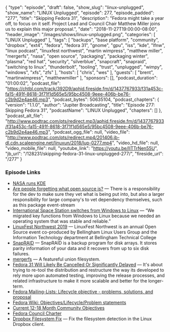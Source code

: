 {
  "type": "episode",
  "draft": false,
  "show_slug": "linux-unplugged",
  "show_name": "LINUX Unplugged",
  "episode": 277,
  "episode_padded": "277",
  "title": "Skipping Fedora 31",
  "description": "Fedora might take a year off, to focus on it self. Project Lead and Council Chair Matthew Miller joins us to explain this major proposal.",
  "date": "2018-11-27T19:00:00-08:00",
  "header_image": "/images/shows/linux-unplugged.png",
  "categories": [
    "LINUX Unplugged"
  ],
  "tags": [
    "backups",
    "base platform",
    "community",
    "dropbox",
    "ext4",
    "fedora",
    "fedora 31",
    "gnome",
    "gpu",
    "iss",
    "kde",
    "lfnw",
    "linux podcast",
    "linuxfest northwest",
    "martin wimpress",
    "matthew miller",
    "mergerfs",
    "nasa",
    "open source",
    "packaging",
    "packaging winter",
    "plasma",
    "red hat",
    "security",
    "silverblue",
    "snapcraft",
    "snapraid",
    "switching to linux",
    "thunderbolt",
    "tooling",
    "trust",
    "unplugged",
    "wimpy",
    "windows",
    "xfs",
    "zfs"
  ],
  "hosts": [
    "chris",
    "wes"
  ],
  "guests": [
    "brent",
    "martinwimpress",
    "matthewmiller"
  ],
  "sponsors": [],
  "podcast_duration": "01:00:02",
  "podcast_file": "https://chtbl.com/track/392D9/aphid.fireside.fm/d/1437767933/f31a453c-fa15-491f-8618-3f71f1d565e5/95bc4508-9eee-406b-be76-c2b9d2e4ae46.mp3",
  "podcast_bytes": 50635104,
  "podcast_chapters": {
    "version": "1.1.0",
    "author": "Jupiter Broadcasting",
    "title": "Episode 277: Skipping Fedora 31",
    "podcastName": "LINUX Unplugged",
    "chapters": []
  },
  "podcast_alt_file": "http://www.podtrac.com/pts/redirect.mp3/aphid.fireside.fm/d/1437767933/f31a453c-fa15-491f-8618-3f71f1d565e5/95bc4508-9eee-406b-be76-c2b9d2e4ae46.mp3",
  "podcast_ogg_file": null,
  "video_file": "http://www.podtrac.com/pts/redirect.mp4/201406.jb-dl.cdn.scaleengine.net/linuxun/2018/lup-0277.mp4",
  "video_hd_file": null,
  "video_mobile_file": null,
  "youtube_link": "https://youtu.be/lITTrNen55U",
  "jb_url": "/128231/skipping-fedora-31-linux-unplugged-277/",
  "fireside_url": "/277"
}


### Episode Links

  * [NASA runs KDE](https://i.redd.it/74d2j8fffq021.png "NASA runs KDE")
  * [Are people forgetting what open source is?](https://www.reddit.com/r/linux/comments/a0vpub/are_people_forgetting_what_open_source_is_about/?st=JP01R9TD&sh=1439a97a "Are people forgetting what open source is?") — There is a responsibility for the dev to make sure they vet what is being put into, but also a larger responsibility for large company's to vet dependency themselves, such as this package event-stream 
  * [International Space Station switches from Windows to Linux](https://www.extremetech.com/extreme/155392-international-space-station-switches-from-windows-to-linux-for-improved-reliability "International Space Station switches from Windows to Linux") — “We migrated key functions from Windows to Linux because we needed an operating system that was stable and reliable.”
  * [LinuxFest Northwest 2019](https://www.linuxfestnorthwest.org/conferences/2019 "LinuxFest Northwest 2019") — LinuxFest Northwest is an annual Open Source event co-produced by Bellingham Linux Users Group and the Information Technology department at Bellingham Technical College
  * [SnapRAID](https://www.snapraid.it/ "SnapRAID") — SnapRAID is a backup program for disk arrays. It stores parity information of your data and it recovers from up to six disk failures. 
  * [mergerfs](https://github.com/trapexit/mergerfs "mergerfs") — A featureful union filesystem.
  * [Fedora 31 Will Likely Be Cancelled Or Significantly Delayed](https://www.phoronix.com/scan.php?page=news_item&px=Fedora-31-Changes-Ahead "Fedora 31 Will Likely Be Cancelled Or Significantly Delayed") — It's about trying to re-tool the distribution and restructure the way its developed to rely more upon automated testing, improving the release processes, and related infrastructure to make it more scalable and better for the longer-term.
  * [Fedora Mailing-Lists: Lifecycle objective - problems, solutions, and proposal](https://lists.fedoraproject.org/archives/list/devel@lists.fedoraproject.org/thread/G5GMQZ5OY444EIGT2TJVP45N2NNXUBMK/ "Fedora Mailing-Lists: Lifecycle objective - problems, solutions, and proposal")
  * [Fedora Wiki: Objectives/Lifecycle/Problem statements](https://fedoraproject.org/wiki/Objectives/Lifecycle/Problem_statements "Fedora Wiki: Objectives/Lifecycle/Problem statements")
  * [Current 12-18 Month Community Objectives](https://docs.fedoraproject.org/en-US/project/objectives/ "Current 12-18 Month Community Objectives")
  * [Fedora Council Charter](https://docs.fedoraproject.org/en-US/council/ "Fedora Council Charter")
  * [Dropbox Filesystem Fix](https://github.com/dark/dropbox-filesystem-fix "Dropbox Filesystem Fix") — Fix the filesystem detection in the Linux Dropbox client.


